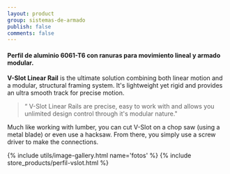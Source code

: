 ```yaml
---
layout: product
group: sistemas-de-armado
publish: false
comments: false
---
```


#### Perfil de aluminio 6061-T6 con ranuras para movimiento lineal y armado modular.

**V-Slot Linear Rail** is the ultimate solution combining both linear motion and a modular, structural framing system. It's lightweight yet rigid and provides an ultra smooth track for precise motion.

>“ V-Slot Linear Rails are precise, easy to work with and allows you unlimited design control through it's modular nature."

Much like working with lumber, you can cut V-Slot on a chop saw (using a metal blade) or even use a hacksaw. From there, you simply use a screw driver to make the connections.

{% include utils/image-gallery.html name='fotos' %}
{% include store_products/perfil-vslot.html %}
